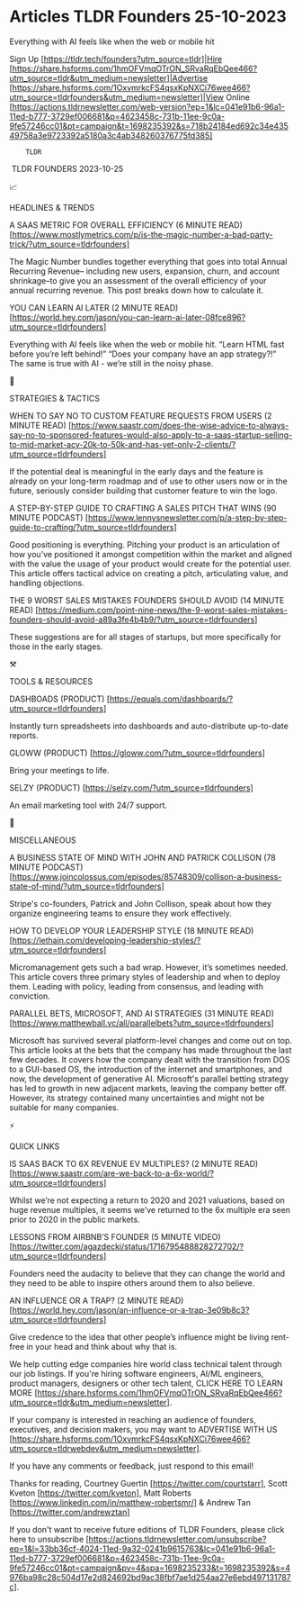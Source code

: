 # Articles TLDR Founders 25-10-2023

Everything with AI feels like when the web or mobile hit  

Sign Up [https://tldr.tech/founders?utm_source=tldr]|Hire
[https://share.hsforms.com/1hmOFVmqOTrON_SRvaRqEbQee466?utm_source=tldr&utm_medium=newsletter]|Advertise
[https://share.hsforms.com/1OxvmrkcFS4qsxKpNXCi76wee466?utm_source=tldrfounders&utm_medium=newsletter]|View
Online
[https://actions.tldrnewsletter.com/web-version?ep=1&lc=041e91b6-96a1-11ed-b777-3729ef006681&p=4623458c-731b-11ee-9c0a-9fe57246cc01&pt=campaign&t=1698235392&s=718b24184ed692c34e43549758a3e9723392a5180a3c4ab348260376775fd385]


		TLDR 

 TLDR FOUNDERS 2023-10-25

📈 

HEADLINES & TRENDS

 A SAAS METRIC FOR OVERALL EFFICIENCY (6 MINUTE READ)
[https://www.mostlymetrics.com/p/is-the-magic-number-a-bad-party-trick/?utm_source=tldrfounders]


 The Magic Number bundles together everything that goes into total
Annual Recurring Revenue– including new users, expansion, churn, and
account shrinkage–to give you an assessment of the overall
efficiency of your annual recurring revenue. This post breaks down how
to calculate it. 

 YOU CAN LEARN AI LATER (2 MINUTE READ)
[https://world.hey.com/jason/you-can-learn-ai-later-08fce896?utm_source=tldrfounders]


 Everything with AI feels like when the web or mobile hit. “Learn
HTML fast before you’re left behind!” “Does your company have an
app strategy?!” The same is true with AI - we’re still in the
noisy phase. 

🧠 

STRATEGIES & TACTICS

 WHEN TO SAY NO TO CUSTOM FEATURE REQUESTS FROM USERS (2 MINUTE READ)
[https://www.saastr.com/does-the-wise-advice-to-always-say-no-to-sponsored-features-would-also-apply-to-a-saas-startup-selling-to-mid-market-acv-20k-to-50k-and-has-yet-only-2-clients/?utm_source=tldrfounders]


 If the potential deal is meaningful in the early days and the feature
is already on your long-term roadmap and of use to other users now or
in the future, seriously consider building that customer feature to
win the logo. 

 A STEP-BY-STEP GUIDE TO CRAFTING A SALES PITCH THAT WINS (90 MINUTE
PODCAST)
[https://www.lennysnewsletter.com/p/a-step-by-step-guide-to-crafting/?utm_source=tldrfounders]


 Good positioning is everything. Pitching your product is an
articulation of how you’ve positioned it amongst competition within
the market and aligned with the value the usage of your product would
create for the potential user. This article offers tactical advice on
creating a pitch, articulating value, and handling objections. 

 THE 9 WORST SALES MISTAKES FOUNDERS SHOULD AVOID (14 MINUTE READ)
[https://medium.com/point-nine-news/the-9-worst-sales-mistakes-founders-should-avoid-a89a3fe4b4b9/?utm_source=tldrfounders]


 These suggestions are for all stages of startups, but more
specifically for those in the early stages. 

⚒️ 

TOOLS & RESOURCES

 DASHBOADS (PRODUCT)
[https://equals.com/dashboards/?utm_source=tldrfounders] 

 Instantly turn spreadsheets into dashboards and auto-distribute
up-to-date reports. 

 GLOWW (PRODUCT) [https://gloww.com/?utm_source=tldrfounders] 

 Bring your meetings to life. 

 SELZY (PRODUCT) [https://selzy.com/?utm_source=tldrfounders] 

 An email marketing tool with 24/7 support. 

🎁 

MISCELLANEOUS

 A BUSINESS STATE OF MIND WITH JOHN AND PATRICK COLLISON (78 MINUTE
PODCAST)
[https://www.joincolossus.com/episodes/85748309/collison-a-business-state-of-mind/?utm_source=tldrfounders]


 Stripe's co-founders, Patrick and John Collison, speak about how they
organize engineering teams to ensure they work effectively. 

 HOW TO DEVELOP YOUR LEADERSHIP STYLE (18 MINUTE READ)
[https://lethain.com/developing-leadership-styles/?utm_source=tldrfounders]


 Micromanagement gets such a bad wrap. However, it’s sometimes
needed. This article covers three primary styles of leadership and
when to deploy them. Leading with policy, leading from consensus, and
leading with conviction. 

 PARALLEL BETS, MICROSOFT, AND AI STRATEGIES (31 MINUTE READ)
[https://www.matthewball.vc/all/parallelbets?utm_source=tldrfounders] 

 Microsoft has survived several platform-level changes and come out on
top. This article looks at the bets that the company has made
throughout the last few decades. It covers how the company dealt with
the transition from DOS to a GUI-based OS, the introduction of the
internet and smartphones, and now, the development of generative AI.
Microsoft's parallel betting strategy has led to growth in new
adjacent markets, leaving the company better off. However, its
strategy contained many uncertainties and might not be suitable for
many companies. 

⚡ 

QUICK LINKS

 IS SAAS BACK TO 6X REVENUE EV MULTIPLES? (2 MINUTE READ)
[https://www.saastr.com/are-we-back-to-a-6x-world/?utm_source=tldrfounders]


 Whilst we’re not expecting a return to 2020 and 2021 valuations,
based on huge revenue multiples, it seems we’ve returned to the 6x
multiple era seen prior to 2020 in the public markets. 

 LESSONS FROM AIRBNB’S FOUNDER (5 MINUTE VIDEO)
[https://twitter.com/agazdecki/status/1716795488828272702/?utm_source=tldrfounders]


 Founders need the audacity to believe that they can change the world
and they need to be able to inspire others around them to also
believe. 

 AN INFLUENCE OR A TRAP? (2 MINUTE READ)
[https://world.hey.com/jason/an-influence-or-a-trap-3e09b8c3?utm_source=tldrfounders]


 Give credence to the idea that other people’s influence might be
living rent-free in your head and think about why that is. 

 We help cutting edge companies hire world class technical talent
through our job listings. If you're hiring software engineers, AI/ML
engineers, product managers, designers or other tech talent, CLICK
HERE TO LEARN MORE
[https://share.hsforms.com/1hmOFVmqOTrON_SRvaRqEbQee466?utm_source=tldr&utm_medium=newsletter].


If your company is interested in reaching an audience of founders,
executives, and decision makers, you may want to ADVERTISE WITH US
[https://share.hsforms.com/1OxvmrkcFS4qsxKpNXCi76wee466?utm_source=tldrwebdev&utm_medium=newsletter].


If you have any comments or feedback, just respond to this email! 

Thanks for reading, 
Courtney Guertin [https://twitter.com/courtstarr], Scott Kveton
[https://twitter.com/kveton], Matt Roberts
[https://www.linkedin.com/in/matthew-robertsmr/] & Andrew Tan
[https://twitter.com/andrewztan] 

If you don't want to receive future editions of TLDR Founders,
please click here to unsubscribe
[https://actions.tldrnewsletter.com/unsubscribe?ep=1&l=33bb36cf-4024-11ed-9a32-0241b9615763&lc=041e91b6-96a1-11ed-b777-3729ef006681&p=4623458c-731b-11ee-9c0a-9fe57246cc01&pt=campaign&pv=4&spa=1698235233&t=1698235392&s=4976ba98c28c504d17e2d824692bd9ac38fbf7ae1d254aa27e6ebd497131787c].


 